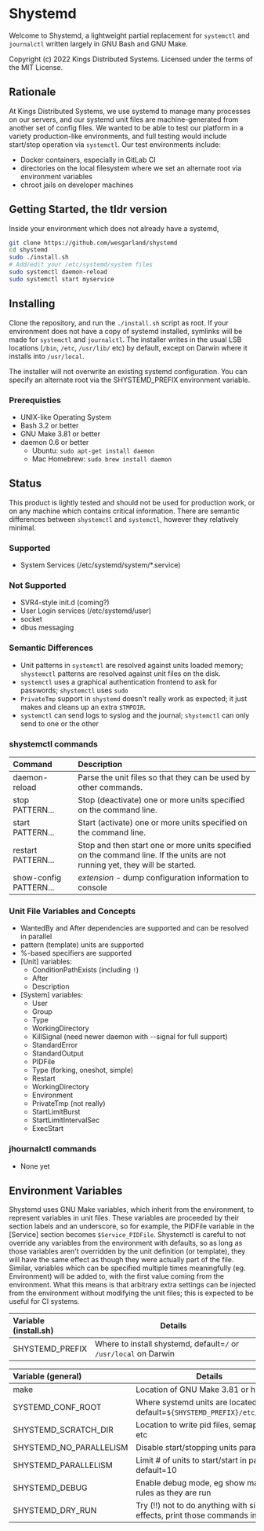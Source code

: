# Shystemd
 
Welcome to Shystemd, a lightweight partial replacement for `systemctl` and `journalctl` written largely in GNU Bash and GNU Make.

Copyright (c) 2022 Kings Distributed Systems.
Licensed under the terms of the MIT License.

## Rationale
At Kings Distributed Systems, we use systemd to manage many processes on our servers, and our systemd unit files are machine-generated from another set of config files. We wanted to be able to test our platform in a variety production-like environments, and full testing would include start/stop operation via `systemctl`. Our test environments include:
 - Docker containers, especially in GitLab CI
 - directories on the local filesystem where we set an alternate root via environment variables
 - chroot jails on developer machines

## Getting Started, the tldr version
Inside your environment which does not already have a systemd,
```bash
git clone https://github.com/wesgarland/shystemd
cd shystemd
sudo ./install.sh
# Add/edit your /etc/systemd/system files
sudo systemctl daemon-reload
sudo systemctl start myservice
```

## Installing
Clone the repository, and run the `./install.sh` script as root. If your environment does not have a copy of systemd installed, symlinks will be made for `systemctl` and `journalctl`.  The installer writes in the usual LSB locations (`/bin`, `/etc`, `/usr/lib/` etc) by default, except on Darwin where it installs into `/usr/local`.

The installer will not overwrite an existing systemd configuration. You can specify an alternate root via the SHYSTEMD_PREFIX environment variable.

### Prerequisties
- UNIX-like Operating System
- Bash 3.2 or better
- GNU Make 3.81 or better
- daemon 0.6 or better
	- Ubuntu: `sudo apt-get install daemon`
	- Mac Homebrew: `sudo brew install daemon` 

## Status
This product is lightly tested and should not be used for production work, or on any machine which contains critical information. There are semantic differences between `shystemctl` and `systemctl`, however they relatively minimal.

### Supported
- System Services  (/etc/systemd/system/*.service)

### Not Supported
- SVR4-style init.d (coming?)
- User Login services (/etc/systemd/user)
- socket
- dbus messaging

### Semantic Differences
- Unit patterns in `systemctl` are resolved against units loaded memory; `shystemctl` patterns are resolved against unit files on the disk.
- `systemctl` uses a graphical authentication frontend to ask for passwords; `shystemctl` uses `sudo`
- `PrivateTmp` support in `shystemd` doesn't really work as expected; it just makes and cleans up an extra `$TMPDIR`.
- `systemctl` can send logs to syslog and the journal; `shystemctl` can only send to one or the other

### shystemctl commands
Command                | Description
|:---------------------|:-------------
daemon-reload          | Parse the unit files so that they can be used by other commands.
stop PATTERN...        | Stop (deactivate) one or more units specified on the command line.
start PATTERN...       | Start (activate) one or more units specified on the command line.
restart PATTERN...     | Stop and then start one or more units specified on the command line. If the units are not running yet, they will be started.
show-config PATTERN... | *extension* - dump configuration information to console

### Unit File Variables and Concepts
- WantedBy and After dependencies are supported and can be resolved in parallel
- pattern (template) units are supported
- %-based specifiers are supported
- [Unit] variables:
	- ConditionPathExists (including `!`)
	- After
	- Description
- [System] variables:
	- User
	- Group
	- Type
	- WorkingDirectory
	- KillSignal (need newer daemon with --signal for full support)
	- StandardError
	- StandardOutput
	- PIDFile
	- Type (forking, oneshot, simple)
	- Restart
	- WorkingDirectory
	- Environment
	- PrivateTmp (not really)
	- StartLimitBurst
	- StartLimitIntervalSec
	- ExecStart

### jhournalctl commands
- None yet

## Environment Variables

Shystemd uses GNU Make variables, which inherit from the environment, to represent variables in unit files. These variables are proceeded by their section labels and an underscore, so for example, the PIDFile variable in the [Service] section becomes `$Service_PIDFile`. Shystemctl is careful to not override any variables from the environment with defaults, so as long as those variables aren't overridden by the unit definition (or template), they will have the same effect as though they were actually part of the file. Similar, variables which can be specified multiple times meaningfully (eg. Environment) will be added to, with the first value coming from the environment.  What this means is that arbitrary extra settings can be injected from the environment without modifying the unit files; this is expected to be useful for CI systems.

| Variable (install.sh)       | Details
|:----------------------------|---------------------------------------
| SHYSTEMD_PREFIX             | Where to install shystemd, default=`/` or `/usr/local` on Darwin

| Variable (general)          | Details
|:----------------------------|---------------------------------------
| make                        | Location of GNU Make 3.81 or higher
| SYSTEMD_CONF_ROOT           | Where systemd units are located, default=`${SHYSTEMD_PREFIX}/etc/system`
| SHYSTEMD_SCRATCH_DIR        | Location to write pid files, semaphores, etc
| SHYSTEMD_NO_PARALLELISM     | Disable start/stopping units parallel
| SHYSTEMD_PARALLELISM        | Limit # of units to start/start in parallel, default=10
| SHYSTEMD_DEBUG              | Enable debug mode, eg show make rules as they are run
| SHYSTEMD_DRY_RUN            | Try (!!) not to do anything with side effects, print those commands instead